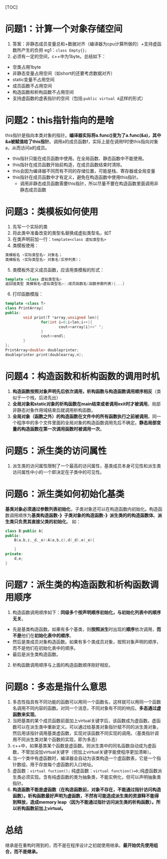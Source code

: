 [TOC]

# 问题1：计算一个对象存储空间
1. 答案：非静态成员变量总和+数据对齐（编译器为cpu计算所做的）+支持虚函数所产生的负担
eg1：`class Empty{};`
2. 必须有一定的空间，c++中为1byte。总结如下：
- 空类占用1byte
- 非静态变量占用空间（如short的还要考虑数据对齐）
- static变量不占用空间
- 成员函数不占用空间
- 构造函数和析构函数不占用空间
- 支持虚函数的虚表指针的空间（包括:`public virtual A`这样的形式）
# 问题2：this指针指向的是啥
this指针是指向本类对象的指针。**编译器实际将a.func()变为了a.func(&a)，其中&a被赋值给了this指针**。调用a的成员函数f，实际上是在调用f时使this指向对象a，从而访问a的成员。
- this指针只能在成员函数中使用。在全局函数、静态函数中不能使用。
- this指针在成员函数开始前构造，在成员函数结束时清除。
- this会因为编译器不同而有不同的存储位置，可能是栈、寄存器或全局变量
- this指针在成员函数中才有定义，避免在构造函数中使用this指针。
	- 调用非静态成员函数需要this指针，所以尽量不要在构造函数里面调用非静态成员函数
# 问题3：类模板如何使用
1. 先写一个实际的类
2. 将此类中准备改变的类型名替换成虚拟类型名，如T
3. 在类声明前加一行：`template<class 虚拟类型名>`
4. 类模板使用：
```cpp
类模板名 <实际类型名> 对象名；
类模板名 <实际类型名> 对象名(实参列表)；
```
5. 类模板外定义成员函数，应该用类模板的形式：
```cpp
template <class 虚拟类型名>
返回值类型 类模板名<虚拟类型名>::成员函数名(函数参数列表){...}
```
6. 打印函数模版：
```cpp
template <class T>
class PrintArray{
public:
        void print(T *array,unsigned len){
                for(int i=0;i<len;i++){
                        cout<<array[i]<<" ";
                }
                cout<<endl;
        }
};
PrintArray<double> doubleprinter;
doubleprinter.print(doublearray,n);
```
# 问题4：构造函数和析构函数的调用时机
1. **构造函数按照对象声明先后依次调用，析构函数与构造函数调用顺序相反**（类似于一个栈，后进先出）
2. **全局对象和static对象的析构函数在main结束或者调用exit时才被调用**。局部非静态对象作用域结束后就调用析构函数。
3. **全局对象（函数之外）的构造函数在文件中的所有函数执行之前被调用**。同一个程序中的多个文件里面的全局对象的构造函数调用先后不确定。**静态局部变量的构造函数在第一次调用函数时被调用一次**。
# 问题5：派生类的访问属性
1. 派生类的访问属性限制了一个最高的访问属性，基类成员本身可见性和派生类访问属性中小的一个即决定在子类中的可见性。
# 问题6：派生类如何初始化基类
**基类对象必须通过参数列表初始化**，子类对象还可以在构造函数内初始化。构造函数调用顺序为**基类构造函数-》子类对象的构造函数-》派生类的的构造函数体**。**派生类只负责其直接父类的初始化**。
如：
```cpp
class B:public A{
public:
    B(a,b,c,_d,_e):A(a,b,c),d(_d),e(_e){

    }
private:
    d,e;
}
```
# 问题7：派生类的构造函数和析构函数调用顺序
1. 构造函数调用顺序如下：**同级多个按声明顺序初始化，与初始化列表中的顺序无关**。
- 先是基类构造函数。如果有多个基类，则**按照派生**时出现的**顺序**依次调用，**而不是**他们在**初始化表中的顺序**。
- 然后是类成员对象构造函数。如果有多个类成员对象，按照对象声明的顺序，而不是他们在初始化表中的顺序。
- 最后是派生类构造函数。
2. 析构函数调用顺序与上面的构造函数顺序刚好相反。
# 问题8：多态是指什么意思
1. 多态性指具有不同功能的函数可以用同一个函数名，这样就可以用同一个函数名调用不同内容的函数。对同一个消息，不同对象有不同的响应。**多态通过虚函数来实现**。
2. 当把基类的某个成员函数前面加上virtual关键字后，该函数成为虚函数。虚函数可以在派生类中重新定义。可以通过给基类对象指针赋不同的派生类对象，然后用该指针调用基类虚函数，实现对该函数不同实现的调用。（基类指针调用不同派生类对某个函数的实现，即为多态）
3. c++中，如果基类某个函数是虚函数。则派生类中的同名函数自动成为虚函数，不管加没加virtual关键字（但加上virtual关键字能使程序更加清晰）。
4. 当一个类中有虚函数时，编译器会自动为该类构造一个虚函数表，它是一个指针数组，用于存放每个虚函数的入口地址。
5. 虚函数：`virtual fuction();`	纯虚函数：`virtual function()=0;`纯虚函数派生类必须实现。含有纯虚函数的类为抽象类，不能实例化，但可以声明抽象类指针。
6. **构造函数不能是虚函数（在构造函数前，对象不存在，不能通过指针访问构造函数）。析构函数最好声明为虚函数，不然有可能造成派生类的资源释不能得到释放，造成memory leap（因为不能通过指针访问派生类的析构函数）。所以析构函数前加上virtual。**
# 总结
继承是在重构时用到的，而不是在程序设计之初就使用继承。**最开始优先使用组合，而不是继承。**
